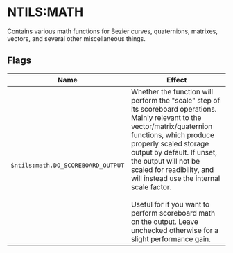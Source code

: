 # NTILS:MATH
Contains various math functions for Bezier curves, quaternions, matrixes, vectors, and several other miscellaneous things.
## Flags

| Name                               | Effect                                                                                                                                                                                                                                                                                                                                                                                                                                         |
| ---------------------------------- | ---------------------------------------------------------------------------------------------------------------------------------------------------------------------------------------------------------------------------------------------------------------------------------------------------------------------------------------------------------------------------------------------------------------------------------------------- |
| `$ntils:math.DO_SCOREBOARD_OUTPUT` | Whether the function will perform the "scale" step of its scoreboard operations. Mainly relevant to the vector/matrix/quaternion functions, which produce properly scaled storage output by default. If unset, the output will not be scaled for readibility, and will instead use the internal scale factor.<br><br>Useful for if you want to perform scoreboard math on the output. Leave unchecked otherwise for a slight performance gain. |
